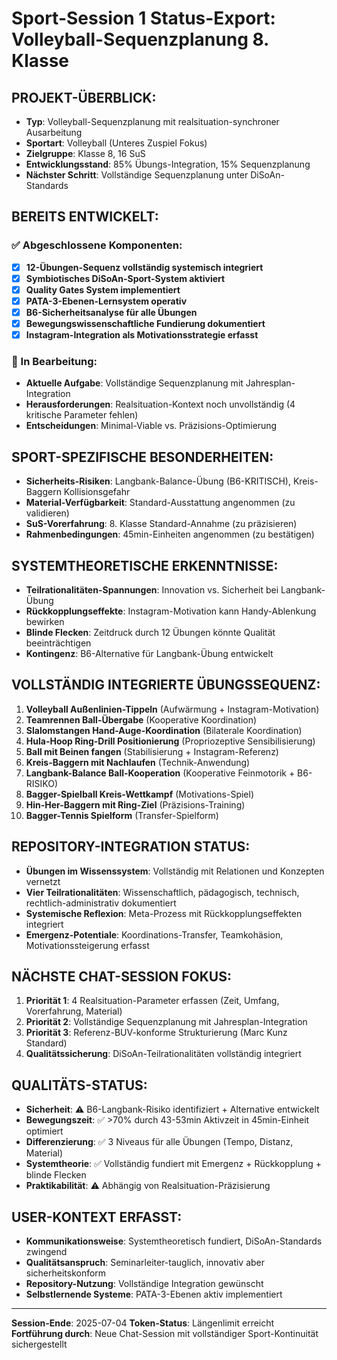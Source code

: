 # Sport-Session 1 Status-Export: Volleyball-Sequenzplanung 8. Klasse

## PROJEKT-ÜBERBLICK:
- **Typ**: Volleyball-Sequenzplanung mit realsituation-synchroner Ausarbeitung
- **Sportart**: Volleyball (Unteres Zuspiel Fokus)
- **Zielgruppe**: Klasse 8, 16 SuS
- **Entwicklungsstand**: 85% Übungs-Integration, 15% Sequenzplanung
- **Nächster Schritt**: Vollständige Sequenzplanung unter DiSoAn-Standards

## BEREITS ENTWICKELT:
### ✅ Abgeschlossene Komponenten:
- [x] **12-Übungen-Sequenz vollständig systemisch integriert**
- [x] **Symbiotisches DiSoAn-Sport-System aktiviert**
- [x] **Quality Gates System implementiert**
- [x] **PATA-3-Ebenen-Lernsystem operativ**
- [x] **B6-Sicherheitsanalyse für alle Übungen**
- [x] **Bewegungswissenschaftliche Fundierung dokumentiert**
- [x] **Instagram-Integration als Motivationsstrategie erfasst**

### 🔄 In Bearbeitung:
- **Aktuelle Aufgabe**: Vollständige Sequenzplanung mit Jahresplan-Integration
- **Herausforderungen**: Realsituation-Kontext noch unvollständig (4 kritische Parameter fehlen)
- **Entscheidungen**: Minimal-Viable vs. Präzisions-Optimierung

## SPORT-SPEZIFISCHE BESONDERHEITEN:
- **Sicherheits-Risiken**: Langbank-Balance-Übung (B6-KRITISCH), Kreis-Baggern Kollisionsgefahr
- **Material-Verfügbarkeit**: Standard-Ausstattung angenommen (zu validieren)
- **SuS-Vorerfahrung**: 8. Klasse Standard-Annahme (zu präzisieren)
- **Rahmenbedingungen**: 45min-Einheiten angenommen (zu bestätigen)

## SYSTEMTHEORETISCHE ERKENNTNISSE:
- **Teilrationalitäten-Spannungen**: Innovation vs. Sicherheit bei Langbank-Übung
- **Rückkopplungseffekte**: Instagram-Motivation kann Handy-Ablenkung bewirken
- **Blinde Flecken**: Zeitdruck durch 12 Übungen könnte Qualität beeinträchtigen
- **Kontingenz**: B6-Alternative für Langbank-Übung entwickelt

## VOLLSTÄNDIG INTEGRIERTE ÜBUNGSSEQUENZ:
1. **Volleyball Außenlinien-Tippeln** (Aufwärmung + Instagram-Motivation)
2. **Teamrennen Ball-Übergabe** (Kooperative Koordination)
3. **Slalomstangen Hand-Auge-Koordination** (Bilaterale Koordination)
4. **Hula-Hoop Ring-Drill Positionierung** (Propriozeptive Sensibilisierung)
5. **Ball mit Beinen fangen** (Stabilisierung + Instagram-Referenz)
6. **Kreis-Baggern mit Nachlaufen** (Technik-Anwendung)
7. **Langbank-Balance Ball-Kooperation** (Kooperative Feinmotorik + B6-RISIKO)
8. **Bagger-Spielball Kreis-Wettkampf** (Motivations-Spiel)
9. **Hin-Her-Baggern mit Ring-Ziel** (Präzisions-Training)
10. **Bagger-Tennis Spielform** (Transfer-Spielform)

## REPOSITORY-INTEGRATION STATUS:
- **Übungen im Wissenssystem**: Vollständig mit Relationen und Konzepten vernetzt
- **Vier Teilrationalitäten**: Wissenschaftlich, pädagogisch, technisch, rechtlich-administrativ dokumentiert
- **Systemische Reflexion**: Meta-Prozess mit Rückkopplungseffekten integriert
- **Emergenz-Potentiale**: Koordinations-Transfer, Teamkohäsion, Motivationssteigerung erfasst

## NÄCHSTE CHAT-SESSION FOKUS:
1. **Priorität 1**: 4 Realsituation-Parameter erfassen (Zeit, Umfang, Vorerfahrung, Material)
2. **Priorität 2**: Vollständige Sequenzplanung mit Jahresplan-Integration
3. **Priorität 3**: Referenz-BUV-konforme Strukturierung (Marc Kunz Standard)
4. **Qualitätssicherung**: DiSoAn-Teilrationalitäten vollständig integriert

## QUALITÄTS-STATUS:
- **Sicherheit**: ⚠️ B6-Langbank-Risiko identifiziert + Alternative entwickelt
- **Bewegungszeit**: ✅ >70% durch 43-53min Aktivzeit in 45min-Einheit optimiert
- **Differenzierung**: ✅ 3 Niveaus für alle Übungen (Tempo, Distanz, Material)
- **Systemtheorie**: ✅ Vollständig fundiert mit Emergenz + Rückkopplung + blinde Flecken
- **Praktikabilität**: ⚠️ Abhängig von Realsituation-Präzisierung

## USER-KONTEXT ERFASST:
- **Kommunikationsweise**: Systemtheoretisch fundiert, DiSoAn-Standards zwingend
- **Qualitätsanspruch**: Seminarleiter-tauglich, innovativ aber sicherheitskonform
- **Repository-Nutzung**: Vollständige Integration gewünscht
- **Selbstlernende Systeme**: PATA-3-Ebenen aktiv implementiert

---
**Session-Ende**: 2025-07-04
**Token-Status**: Längenlimit erreicht
**Fortführung durch**: Neue Chat-Session mit vollständiger Sport-Kontinuität sichergestellt